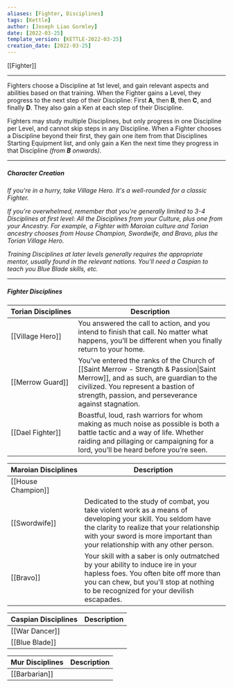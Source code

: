```yaml
---
aliases: [Fighter, Disciplines]
tags: [Kettle]
author: [Joseph Liao Gormley]
date: [2022-03-25]
template_version: [KETTLE-2022-03-25]
creation_date: [2022-03-25]
---
```

[[Fighter]]
___
Fighters choose a Discipline at 1st level, and gain relevant aspects and abilities based on that training. When the Fighter gains a Level, they progress to the next step of their Discipline: First **A**, then **B**, then **C**, and finally **D**. They also gain a Ken at each step of their Discipline.

Fighters may study multiple Disciplines, but only progress in one Discipline per Level, and cannot skip steps in any Discipline. When a Fighter chooses a Discipline beyond their first, they gain one item from that Disciplines Starting Equipment list, and only gain a Ken the next time they progress in that Discipline *(from **B** onwards)*.
___
##### Character Creation
*If you're in a hurry, take Village Hero. It's a well-rounded for a classic Fighter.*

*If you're overwhelmed, remember that you're generally limited to 3-4 Disciplines at first level: All the Disciplines from your Culture, plus one from your Ancestry. For example, a Fighter with Maroian culture and Torian ancestry chooses from House Champion, Swordwife, and Bravo, plus the Torian Village Hero.*

*Training Disciplines at later levels generally requires the appropriate mentor, usually found in the relevant nations. You'll need a Caspian to teach you Blue Blade skills, etc.*

---
##### Fighter Disciplines
| Torian&nbsp;Disciplines | Description                                                                                                                                                                                                                   |
| ----------------------- | ----------------------------------------------------------------------------------------------------------------------------------------------------------------------------------------------------------------------------- |
| [[Village Hero]]        | You answered the call to action, and you intend to finish that call. No matter what happens, you’ll be different when you finally return to your home.                                                                        |
| [[Merrow Guard]]        | You’ve entered the ranks of the Church of [[Saint Merrow - Strength & Passion\|Saint Merrow]], and as such, are guardian to the civilized. You represent a bastion of strength, passion, and perseverance against stagnation. |
| [[Dael Fighter]]        | Boastful, loud, rash warriors for whom making as much noise as possible is both a battle tactic and a way of life. Whether raiding and pillaging or campaigning for a lord, you’ll be heard before you’re seen.               |

| Maroian&nbsp;Disciplines | Description                                                                                                                                                                                                                                |
| ------------------------ | ------------------------------------------------------------------------------------------------------------------------------------------------------------------------------------------------------------------------------------------ |
| [[House Champion]]         |                                                                                                                                                                                                                                            |
| [[Swordwife]]            | Dedicated to the study of combat, you take violent work as a means of developing your skill. You seldom have the clarity to realize that your relationship with your sword is more important than your relationship with any other person. |
| [[Bravo]]                | Your skill with a saber is only outmatched by your ability to induce ire in your hapless foes. You often bite off more than you can chew, but you'll stop at nothing to be recognized for your devilish escapades.                         |

| Caspian&nbsp;Disciplines | Description |
| ------------------------ | ----------- |
| [[War Dancer]]           |             |
| [[Blue Blade]]           |             |

| Mur&nbsp;Disciplines | Description |
| -------------------- | ----------- |
| [[Barbarian]]        |             |

<!--
| Maroian&nbsp;Disciplines  | Description                                                                                                                                                                                                               |
| ------------------------- | ------------------------------------------------------------------------------------------------------------------------------------------------------------------------------------------------------------------------- |
| *House Champion* |                                                                                                                                                                                                                           |
| *Swordwife*             |                                                                                                                                                                                                                           |
| [[Bravo]]                 | Your skill with a saber is only outmatched by your ability to induce ire in your hapless foes. You often bite off more than you can chew, but you'll stop at nothing to be recognized for your devilish escapades. |

| Caspian&nbsp;Disciplines  | Description |
| -------------------- | ----------- |
| [[Temple Adept]] or maybe [[War Dancer]]     |             |
| [[Blue Blade]]       |             |
| [[Third Discipline]] |             |

| Mur&nbsp;Disciplines      | Description |
| -------------------- | ----------- |
| *Hunter*           |             |
| [[Barbarian]]        |             |
| *Third Discipline* |             |
-->
